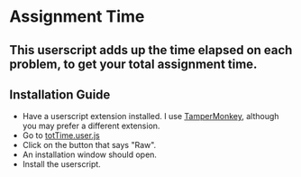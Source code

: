 # Assignment Time

## This userscript adds up the time elapsed on each problem, to get your total assignment time.

## Installation Guide
* Have a userscript extension installed. I use [TamperMonkey](https://www.tampermonkey.net/), although you may prefer a different extension.
* Go to [totTime.user.js](https://github.com/eliskol/p-assignment-time/blob/main/totTime.user.js)
* Click on the button that says "Raw".
* An installation window should open.
* Install the userscript.

